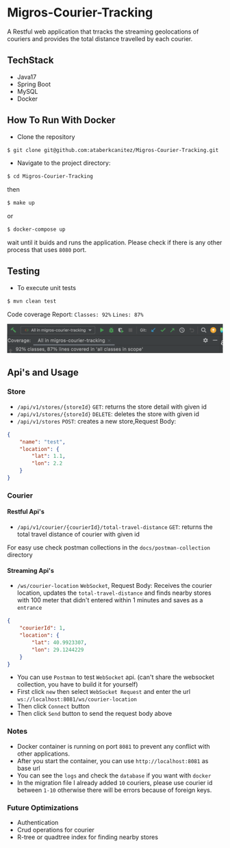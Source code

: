 # Migros-Courier-Tracking

A Restful web application that trracks the streaming geolocations of couriers and provides the total distance travelled by each courier.


## TechStack
 - Java17
 - Spring Boot
 - MySQL
 - Docker

## How To Run With Docker
- Clone the repository
```bash
$ git clone git@github.com:ataberkcanitez/Migros-Courier-Tracking.git
```
- Navigate to the project directory:
 ```bash
$ cd Migros-Courier-Tracking
 ```
then
```bash
$ make up
 ```
or
```bash
$ docker-compose up
 ```
wait until it buids and runs the application. Please check if there is any other process that uses `8080` port.


## Testing
- To execute unit tests
```bash
$ mvn clean test
```

Code coverage Report:
`Classes: 92%` `Lines: 87%`


![coverage-report](docs/img/coverage-report.png)

## Api's and Usage
### Store
- `/api/v1/stores/{storeId}` `GET`: returns the store detail with given id
- `/api/v1/stores/{storeId}` `DELETE`: deletes the store with given id
- `/api/v1/stores` `POST`: creates a new store,Request Body:
```json
{
    "name": "test",
    "location": {
        "lat": 1.1,
        "lon": 2.2
    }
}
```

### Courier
#### Restful Api's
- `/api/v1/courier/{courierId}/total-travel-distance` `GET`: returns the total travel distance of courier with given id

For easy use check postman collections in the `docs/postman-collection` directory

#### Streaming Api's
- `/ws/courier-location` `WebSocket`, Request Body: Receives the courier location, updates the `total-travel-distance` and finds nearby stores with 100 meter that didn't entered within 1 minutes and saves as a `entrance`
```json
{
    "courierId": 1,
    "location": {
        "lat": 40.9923307, 
        "lon": 29.1244229
    }
}
```
- You can use `Postman` to test `WebSocket` api. (can't share the websocket collection, you have to build it for yourself)
- First click `new` then select `WebSocket Request` and enter the url `ws://localhost:8081/ws/courier-location`
- Then click `Connect` button
- Then click `Send` button to send the request body above

### Notes
- Docker container is running on port `8081` to prevent any conflict with other applications.
- After you start the container, you can use `http://localhost:8081` as base url
- You can see the `logs` and check the `database` if you want with `docker`
- In the migration file I already added `10` couriers, please use courier id between `1-10` otherwise there will be errors because of foreign keys.


### Future Optimizations
- Authentication
- Crud operations for courier
- R-tree or quadtree index for finding nearby stores






